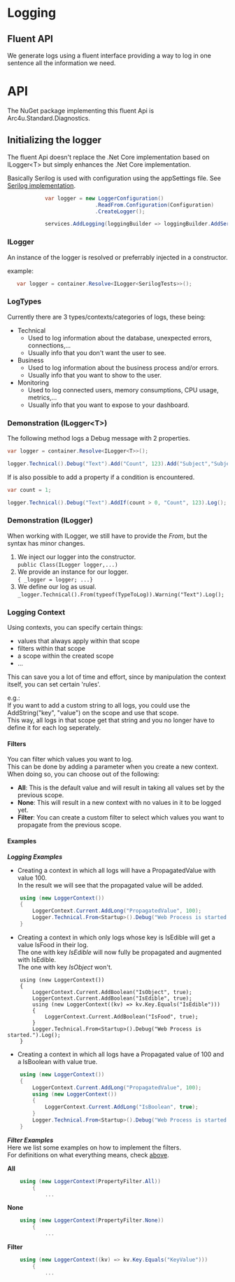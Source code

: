 ﻿# Logging
## Fluent API

We generate logs using a fluent interface providing a way to log in one sentence all the information we need.</br>


# API
The NuGet package implementing this fluent Api is Arc4u.Standard.Diagnostics.</br>

## Initializing the logger
The fluent Api doesn't replace the .Net Core implementation based on ILogger\<T> but simply enhances the .Net Core implementation.

Basically Serilog is used with configuration using the appSettings file. See [Serilog implementation](./../Serilog.md).

```csharp
            var logger = new LoggerConfiguration()
                            .ReadFrom.Configuration(Configuration)
                            .CreateLogger();

            services.AddLogging(loggingBuilder => loggingBuilder.AddSerilog(logger: logger, dispose: true));
```

### ILogger

An instance of the logger is resolved or preferrably injected in a constructor.

example:
```csharp
   var logger = container.Resolve<ILogger<SerilogTests>>();
```

### LogTypes
Currently there are 3 types/contexts/categories of logs, these being:
- Technical
    - Used to log information about the database, unexpected errors, connections,...
    - Usually info that you don't want the user to see.
- Business
    - Used to log information about the business process and/or errors.
    - Usually info that you want to show to the user.
- Monitoring
    - Used to log connected users, memory consumptions, CPU usage, metrics,...
    - Usually info that you want to expose to your dashboard.


### Demonstration (ILogger\<T>)

The following method logs a Debug message with 2 properties.

```csharp
var logger = container.Resolve<ILogger<T>>();

logger.Technical().Debug("Text").Add("Count", 123).Add("Subject","Subject").Log();

```

If is also possible to add a property if a condition is encountered.

```csharp
var count = 1;

logger.Technical().Debug("Text").AddIf(count > 0, "Count", 123).Log();

```


### Demonstration (ILogger)
When working with ILogger, we still have to provide the *From*, but the syntax has minor changes.

1. We inject our logger into the constructor.</br>
   `public Class(ILogger logger,...)`
2. We provide an instance for our logger.</br>
   `{ _logger = logger; ...}`
3. We define our log as usual.</br>
   `_logger.Technical().From(typeof(TypeToLog)).Warning("Text").Log();`

### Logging Context
Using contexts, you can specify certain things:
- values that always apply within that scope
- filters within that scope
- a scope within the created scope
- ...

This can save you a lot of time and effort, since by manipulation the context itself, you can set certain 'rules'.</br>

e.g.:</br>
If you want to add a custom string to all logs, you could use the AddString("key", "value") on the scope and use that scope.</br>
This way, all logs in that scope get that string and you no longer have to define it for each log seperately.

#### Filters
You can filter which values you want to log.</br>
This can be done by adding a parameter when you create a new context.</br>
When doing so, you can choose out of the following:
- **All**: This is the default value and will result in taking all values set by the previous scope.
- **None**: This will result in a new context with no values in it to be logged yet.
- **Filter**: You can create a custom filter to select which values you want to propagate from the previous scope.

#### Examples
***Logging Examples***</br>
- Creating a context in which all logs will have a PropagatedValue with value 100.</br>
  In the result we will see that the propagated value will be added.

````csharp
    using (new LoggerContext())
    {
        LoggerContext.Current.AddLong("PropagatedValue", 100);   
        Logger.Technical.From<Startup>().Debug("Web Process is started.").Log();    
    }   
````

- Creating a context in which only logs whose key is IsEdible will get a value IsFood in their log.</br>
  The one with key *IsEdible* will now fully be propagated and augmented with IsEdible.</br>
  The one with key *IsObject* won't.

````
    using (new LoggerContext())
    {
        LoggerContext.Current.AddBoolean("IsObject", true);
        LoggerContext.Current.AddBoolean("IsEdible", true);
        using (new LoggerContext((kv) => kv.Key.Equals("IsEdible")))
        {
            LoggerContext.Current.AddBoolean("IsFood", true);
        }
        Logger.Technical.From<Startup>().Debug("Web Process is started.").Log();
    }
````

- Creating a context in which all logs have a Propagated value of 100 and a IsBoolean with value true.

````csharp
    using (new LoggerContext())
    {
        LoggerContext.Current.AddLong("PropagatedValue", 100); 
        using (new LoggerContext())
        {
            LoggerContext.Current.AddLong("IsBoolean", true);        
        }
        Logger.Technical.From<Startup>().Debug("Web Process is started.").Log(); 
    }
````

***Filter Examples***</br>
Here we list some examples on how to implement the filters.</br>
For definitions on what everything means, check [above](#filters).

**All**
````csharp
    using (new LoggerContext(PropertyFilter.All))
        {
            ...
````

**None**
````csharp
    using (new LoggerContext(PropertyFilter.None))
        {
            ...
````

**Filter**
````csharp
    using (new LoggerContext((kv) => kv.Key.Equals("KeyValue")))
        {
            ...
````
